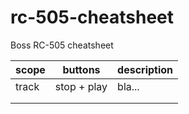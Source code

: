 # rc-505-cheatsheet
Boss RC-505 cheatsheet

|scope|buttons   |description   |
|---|---|---|
|track|stop + play|bla...|
|   |   |   |
|   |   |   |

